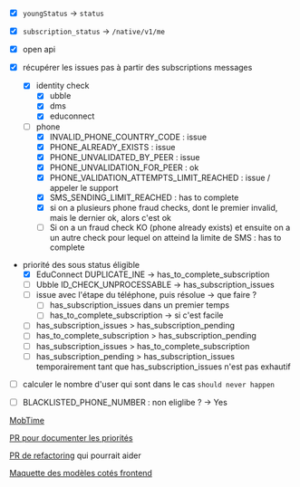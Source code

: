 - [x] `youngStatus` -> `status`
- [x] `subscription_status` -> `/native/v1/me`
- [x] open api

- [x] récupérer les issues pas à partir des subscriptions messages
    - [x] identity check
        - [x] ubble
        - [x] dms
        - [x] educonnect
    - [ ] phone
        - [x] INVALID_PHONE_COUNTRY_CODE : issue
        - [x] PHONE_ALREADY_EXISTS : issue
        - [x] PHONE_UNVALIDATED_BY_PEER : issue
        - [x] PHONE_UNVALIDATION_FOR_PEER : ok
        - [x] PHONE_VALIDATION_ATTEMPTS_LIMIT_REACHED : issue / appeler le support
        - [x] SMS_SENDING_LIMIT_REACHED : has to complete
        - [x] si on a plusieurs phone fraud checks, dont le premier invalid, mais le dernier ok, alors c'est ok
        - [ ] Si on a un fraud check KO (phone already exists) et ensuite on a un autre check pour lequel on atteind la limite de SMS : has to complete 

- priorité des sous status éligible
    - [x] EduConnect DUPLICATE_INE -> has_to_complete_subscription
    - [ ] Ubble ID_CHECK_UNPROCESSABLE -> has_subscription_issues
    - [ ] issue avec l'étape du téléphone, puis résolue -> que faire ?
        - [ ] has_subscription_issues dans un premier temps
        - [ ] has_to_complete_subscription -> si c'est facile
    - [ ] has_subscription_issues > has_subscription_pending
    - [ ] has_to_complete_subscription > has_subscription_pending
    - [ ] has_subscription_issues > has_to_complete_subscription
    - [ ] has_subscription_pending > has_subscription_issues temporairement tant que has_subscription_issues n'est pas exhautif

- [ ] calculer le nombre d'user qui sont dans le cas `should never happen`
- [ ] BLACKLISTED_PHONE_NUMBER : non eliglibe ? -> Yes


[MobTime](https://mobtime.hadrienmp.fr/mob/pass-culture)

[PR pour documenter les priorités](https://github.com/pass-culture/pass-culture-app-native/pull/4043)

[PR de refactoring](https://github.com/pass-culture/pass-culture-main/pull/4585/files) qui pourrait aider

[Maquette des modèles cotés frontend](https://www.figma.com/file/GagOyz9TW5bXeVm3uh72ya/CTA-reservation-non-connect%C3%A9?node-id=1025%3A65233&t=qAi752IinY6LhDLF-0)
